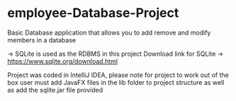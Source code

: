 # employee-Database-Project
Basic Database application that allows you to add remove and modify members in a database

-> SQLite is used as the RDBMS in this project 
  Download link for SQLite -> https://www.sqlite.org/download.html
  
Project was coded in IntelliJ IDEA, please note for project to work out of the box user must add JavaFX files in the lib folder to project structure as well as add the sqlite.jar file provided
